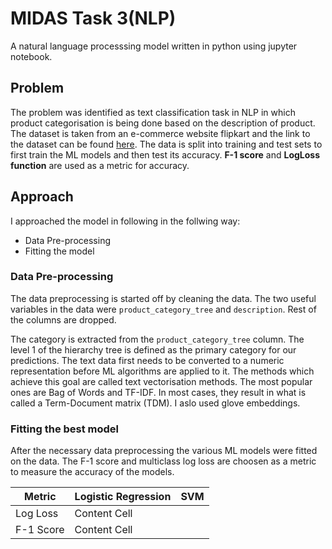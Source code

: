 # MIDAS Task 3(NLP)
A natural language processsing model written in python using jupyter notebook.

## Problem
The problem was identified as text classification task in NLP in which product categorisation is being done based on the description of product. The dataset is taken from an e-commerce website flipkart and the link to the dataset can be found [here](https://docs.google.com/spreadsheets/d/1pLv0fNE4WHokpJHUIs-FTVnmI9STgog05e658qEON0I/edit?usp=sharing ). 
The data is split into training and test sets to first train the ML models and then test its accuracy.  **F-1 score** and **LogLoss function** are used as a metric for accuracy.

## Approach
I approached the model in following in the follwing way:
* Data Pre-processing
* Fitting the model

### Data Pre-processing
The data preprocessing is started off by cleaning the data. The two useful variables in the data were `product_category_tree` and `description`. Rest of the columns are dropped.

The category is extracted from the `product_category_tree` column. The level 1 of the hierarchy tree is defined as the primary category for our predictions.
The text data first needs to be converted to a numeric representation before ML algorithms are applied to it. The methods which achieve this goal are called text vectorisation methods. The most popular ones are Bag of Words and TF-IDF. In most cases, they result in what is called a Term-Document matrix (TDM). I aslo used glove embeddings.

### Fitting the best model

After the necessary data preprocessing the various ML models were fitted on the data. The F-1 score and multiclass log loss are choosen as a metric to measure the accuracy of the models.

| Metric  | Logistic Regression | SVM          |
| ------------- | ------------- | -------------|
| Log Loss  | Content Cell  | |
| F-1 Score  | Content Cell  | |


